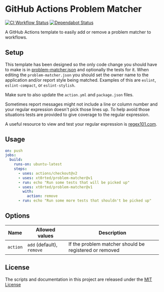 # GitHub Actions Problem Matcher

[![CI Workflow Status](https://github.com/xt0rted/problem-matcher/workflows/CI/badge.svg)](https://github.com/xt0rted/problem-matcher/actions?query=workflow%3ACI)
[![Dependabot Status](https://api.dependabot.com/badges/status?host=github&repo=xt0rted/problem-matcher)](https://dependabot.com)

A GitHub Actions template to easily add or remove a problem matcher to workflows.

## Setup

This template has been designed so the only code change you should have to make is in [problem-matcher.json](.github/problem-matcher.json) and optionally the tests for it.
When editing the `problem-matcher.json` you should set the owner name to the application and/or report style being matched.
Examples of this are `eslint`, `eslint-compact`, or `eslint-stylish`.

Make sure to also update the `action.yml` and `package.json` files.

Sometimes report messages might not include a line or column number and your regular expression doesn't pick those lines up.
To help avoid those situations tests are provided to give coverage to the regular expression.

A useful resource to view and test your regular expression is [regex101.com](https://regex101.com/).

## Usage

```yml
on: push
jobs:
  build:
    runs-on: ubuntu-latest
    steps:
      - uses: actions/checkout@v2
      - uses: xt0rted/problem-matcher@v1
      - run: echo "Run some tests that will be picked up"
      - uses: xt0rted/problem-matcher@v1
        with:
          action: remove
      - run: echo "Run some more tests that shouldn't be picked up"
```

## Options

Name | Allowed values | Description
-- | -- | --
`action` | `add` (default), `remove` | If the problem matcher should be registered or removed

## License

The scripts and documentation in this project are released under the [MIT License](LICENSE)

